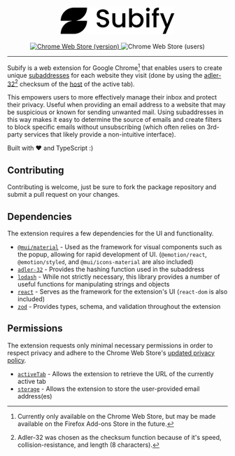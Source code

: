 <div align="center">
  <br />
  <img alt="Subify logo" height="60" src="./public/assets/logo.png" />
  <br />
  <br />
  <a href="https://chrome.google.com/webstore/detail/mkjgbogdoogelppeoecjeidjljhhbcdg">
    <img
      alt="Chrome Web Store (version)"
      src="https://img.shields.io/chrome-web-store/v/mkjgbogdoogelppeoecjeidjljhhbcdg?style=flat-square" />
  </a>
  <img
    alt="Chrome Web Store (users)"
    src="https://img.shields.io/chrome-web-store/users/mkjgbogdoogelppeoecjeidjljhhbcdg?style=flat-square" />
</div>

---

Subify is a web extension for Google Chrome[^1] that enables users to create
unique [subaddresses](https://en.wikipedia.org/wiki/Email_address#Subaddressing)
for each website they visit (done by using the
[adler-32](https://en.wikipedia.org/wiki/Adler-32)[^2] checksum of the
[host](https://developer.mozilla.org/en-US/docs/Web/API/URL/host) of the active
tab).

This empowers users to more effectively manage their inbox and protect their
privacy. Useful when providing an email address to a website that may be
suspicious or known for sending unwanted mail. Using subaddresses in this way
makes it easy to determine the source of emails and create filters to block
specific emails without unsubscribing (which often relies on 3rd-party services
that likely provide a non-intuitive interface).

Built with ♥️ and TypeScript :)

## Contributing

Contributing is welcome, just be sure to fork the package repository and submit
a pull request on your changes.

## Dependencies

The extension requires a few dependencies for the UI and functionality.

- [`@mui/material`](https://mui.com/) - Used as the framework for visual
  components such as the popup, allowing for rapid development of UI.
  (`@emotion/react`, `@emotion/styled`, and `@mui/icons-material` are also
  included)
- [`adler-32`](https://www.npmjs.com/package/adler-32) - Provides the hashing
  function used in the subaddress
- [`lodash`](https://lodash.com/) - While not strictly necessary, this library
  provides a number of useful functions for manipulating strings and objects
- [`react`](https://reactjs.org/) - Serves as the framework for the extension's
  UI (`react-dom` is also included)
- [`zod`](https://zod.dev/) - Provides types, schema, and validation throughout
  the extension

## Permissions

The extension requests only minimal necessary permissions in order to respect
privacy and adhere to the Chrome Web Store's
[updated privacy policy](https://developer.chrome.com/docs/webstore/user_data/).

- [`activeTab`](https://developer.chrome.com/docs/extensions/mv3/manifest/activeTab/) -
  Allows the extension to retrieve the URL of the currently active tab
- [`storage`](https://developer.chrome.com/docs/extensions/mv3/manifest/storage/) -
  Allows the extension to store the user-provided email address(es)

[^1]:
    Currently only available on the Chrome Web Store, but may be made
    available on the Firefox Add-ons Store in the future.

[^2]:
    Adler-32 was chosen as the checksum function because of it's speed,
    collision-resistance, and length (8 characters).
